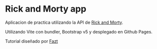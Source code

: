 # Rick and Morty app

Aplicacion de practica utilizando la API de [Rick and Morty](https://rickandmortyapi.com/).

Utilizando Vite con bundler, Bootstrap v5 y desplegado en Github Pages.

Tutorial diseñado por [Fazt](https://twitter.com/FaztTech)